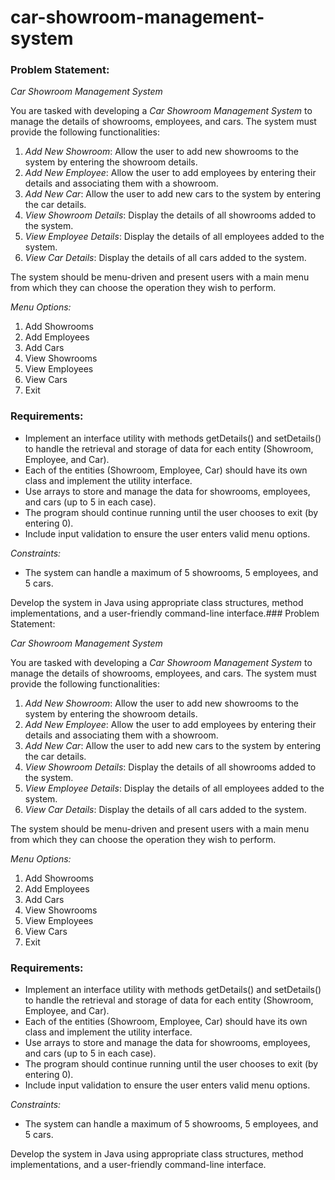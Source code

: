 # car-showroom-management-system
### Problem Statement:

*Car Showroom Management System*

You are tasked with developing a *Car Showroom Management System* to manage the details of showrooms, employees, and cars. The system must provide the following functionalities:

1. *Add New Showroom*: Allow the user to add new showrooms to the system by entering the showroom details.
2. *Add New Employee*: Allow the user to add employees by entering their details and associating them with a showroom.
3. *Add New Car*: Allow the user to add new cars to the system by entering the car details.
4. *View Showroom Details*: Display the details of all showrooms added to the system.
5. *View Employee Details*: Display the details of all employees added to the system.
6. *View Car Details*: Display the details of all cars added to the system.

The system should be menu-driven and present users with a main menu from which they can choose the operation they wish to perform.

*Menu Options:*
1. Add Showrooms
2. Add Employees
3. Add Cars
4. View Showrooms
5. View Employees
6. View Cars
0. Exit

### Requirements:
- Implement an interface utility with methods getDetails() and setDetails() to handle the retrieval and storage of data for each entity (Showroom, Employee, and Car).
- Each of the entities (Showroom, Employee, Car) should have its own class and implement the utility interface.
- Use arrays to store and manage the data for showrooms, employees, and cars (up to 5 in each case).
- The program should continue running until the user chooses to exit (by entering 0).
- Include input validation to ensure the user enters valid menu options.

*Constraints:*
- The system can handle a maximum of 5 showrooms, 5 employees, and 5 cars.

Develop the system in Java using appropriate class structures, method implementations, and a user-friendly command-line interface.### Problem Statement:

*Car Showroom Management System*

You are tasked with developing a *Car Showroom Management System* to manage the details of showrooms, employees, and cars. The system must provide the following functionalities:

1. *Add New Showroom*: Allow the user to add new showrooms to the system by entering the showroom details.
2. *Add New Employee*: Allow the user to add employees by entering their details and associating them with a showroom.
3. *Add New Car*: Allow the user to add new cars to the system by entering the car details.
4. *View Showroom Details*: Display the details of all showrooms added to the system.
5. *View Employee Details*: Display the details of all employees added to the system.
6. *View Car Details*: Display the details of all cars added to the system.

The system should be menu-driven and present users with a main menu from which they can choose the operation they wish to perform.

*Menu Options:*
1. Add Showrooms
2. Add Employees
3. Add Cars
4. View Showrooms
5. View Employees
6. View Cars
0. Exit

### Requirements:
- Implement an interface utility with methods getDetails() and setDetails() to handle the retrieval and storage of data for each entity (Showroom, Employee, and Car).
- Each of the entities (Showroom, Employee, Car) should have its own class and implement the utility interface.
- Use arrays to store and manage the data for showrooms, employees, and cars (up to 5 in each case).
- The program should continue running until the user chooses to exit (by entering 0).
- Include input validation to ensure the user enters valid menu options.

*Constraints:*
- The system can handle a maximum of 5 showrooms, 5 employees, and 5 cars.

Develop the system in Java using appropriate class structures, method implementations, and a user-friendly command-line interface.
